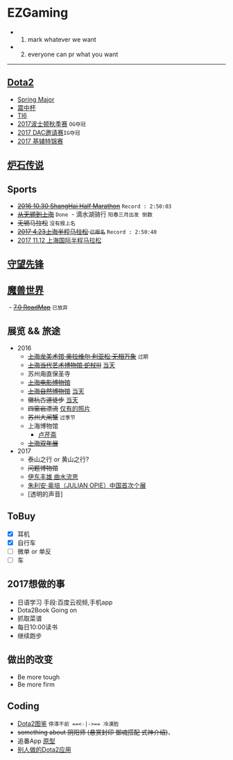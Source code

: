 # EZGaming
  - 1. mark whatever we want
  - 2. everyone can pr what you want

-----------------------------------

## [Dota2](http://www.dota2.com.cn)
  - [Spring Major](http://dota2.uuu9.com/spring/m/)
  - [震中杯](http://es.dota2.uuu9.com/Game/145.html)
  - [TI6](./Dota2/TI6.md)
  - [2017波士顿秋季赛](./Dota2/Boston.md) `OG夺冠`
  - [2017 DAC邀请赛](./Dota2/DAC.md)`IG夺冠`
  - [2017 基辅特锦赛](./Dota2/Keiv.md)
    
## [炉石传说](http://www.hearthstone.com.cn)

## Sports
  - ~~[2016 10.30 ShangHai Half Marathon](./jpg/2016.10.30Marathon)~~ `Record : 2:50:03`
  - ~~[从无锡到上海](./jpg/004.PNG)~~ `Done`
  - 滴水湖骑行 `阳春三月出发 倒数`
  - ~~无锡马拉松~~ `没有报上名`
  - ~~[2017 4.23上海半程马拉松](./jpg/2017.04.23Marathon) `已报名`~~ `Record : 2:50:40`
  - [2017 11.12 上海国际半程马拉松](./jpg/2017.11.12Marathon)
  
## [守望先锋](http://www.playoverwatch.cn)

## [魔兽世界](http://wow.blizzard.cn)
  - ~~[7.0 RoadMap](./WOW/RoadMap.md)~~ `已放弃`

## 展览 && 旅途
- 2016
  - ~~[上海龙美术馆 奥拉维尔·利亚松 无相万象](http://thelongmuseum.org/cn/exhibition/overview/d81dwA)~~ `过期`
  - ~~[上海当代艺术博物馆 蛇杖III](http://www.powerstationofart.org/cn/exhibition/detail/272fvy.html)~~   [当天](./%E8%9B%87%E6%9D%96)
  - 苏州甪直保圣寺 
  - ~~[上海电影博物馆](http://www.shfilmmuseum.com/)~~
  - ~~[上海自然博物馆]( http://www.snhm.org.cn/)~~ [当天](./%E8%87%AA%E7%84%B6%E5%8D%9A%E7%89%A9%E9%A6%86)
  - ~~徽杭古道徒步~~ [当天](.r/GoHiking/09-02)
  - ~~四窗岩漂流~~ [仅有的照片](./jpg/002.JPG)
  - ~~苏州大闸蟹~~ `过季节`
  - 上海博物馆
    - [卢芹斋](http://baike.baidu.com/link?url=-OzU6COwAv7DCSbKgMO_9Z9beuPPuf62spq9F_LhEQNdTB7Q1muwW-UyKBi-CqmMRu_ZahMsTHEkAgfO1n3p8_) 
  - ~~[上海双年展](http://www.shanghaibiennale.org/cn/)~~
- 2017
  - 泰山之行 or 黄山之行?
  - ~~问题博物馆~~
  - [伊东丰雄 曲水流思](http://www.powerstationofart.com/cn/exhibition/TOYO-ITO-ON-THE-STREAM.html)
  - [朱利安·奥培（JULIAN OPIE）中国首次个展](http://www.bfcsh.com/zh/exhibitions-and-events/3/julian-opie)
  - [透明的声音]
  
## ToBuy
  - [x] 耳机
  - [x] 自行车
  - [ ] 微单 or 单反
  - [ ] 车

## 2017想做的事
  - 日语学习 手段:百度云视频,手机app
  - Dota2Book Going on 
  - 抓取菜谱
  - 每日10:00读书
  - 继续跑步
  
## 做出的改变
  - Be more tough
  - Be more firm

## Coding
  - [Dota2图鉴](https://github.com/TouHenYing/Dota2Book) `停滞不前 ==<-|->== 冷漠脸`
  - ~~something about 阴阳师 (悬赏封印 御魂搭配 式神介绍)~~、  
  - 追番App [原型](http://luxun.pro/#/bangumis)
  - [别人做的Dota2应用](https://github.com/uin3566/Dota2Helper)
